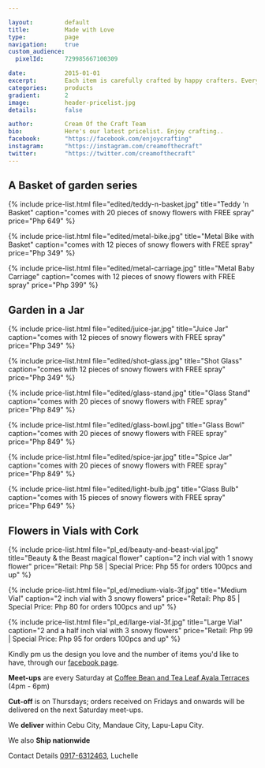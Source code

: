 ```yaml
---

layout:			default
title:  		Made with Love
type:			page
navigation: 	true
custom_audience:
  pixelId:      729985667100309

date:   		2015-01-01
excerpt: 		Each item is carefully crafted by happy crafters. Every detail comes from an explosion of an idea and settled in on a polished piece of art. We go beyond the flowers, we are all in for the craftsmanship.
categories:		products
gradient: 		2
image: 			header-pricelist.jpg
details:		false

author: 		Cream Of the Craft Team
bio: 			Here's our latest pricelist. Enjoy crafting..
facebook: 		"https://facebook.com/enjoycrafting"
instagram: 		"https://instagram.com/creamofthecraft"
twitter: 		"https://twitter.com/creamofthecraft"
---
```


## A Basket of garden series
{% include price-list.html file="edited/teddy-n-basket.jpg" title="Teddy 'n Basket" caption="comes with 20 pieces of snowy flowers with FREE spray" price="Php 649" %}

{% include price-list.html file="edited/metal-bike.jpg" title="Metal Bike with Basket" caption="comes with 12 pieces of snowy flowers with FREE spray" price="Php 349" %}

{% include price-list.html file="edited/metal-carriage.jpg" title="Metal Baby Carriage" caption="comes with 12 pieces of snowy flowers with FREE spray" price="Php 399" %}

## Garden in a Jar
{% include price-list.html file="edited/juice-jar.jpg" title="Juice Jar" caption="comes with 12 pieces of snowy flowers with FREE spray" price="Php 349" %}

{% include price-list.html file="edited/shot-glass.jpg" title="Shot Glass" caption="comes with 12 pieces of snowy flowers with FREE spray" price="Php 349" %}

{% include price-list.html file="edited/glass-stand.jpg" title="Glass Stand" caption="comes with 20 pieces of snowy flowers with FREE spray" price="Php 849" %}

{% include price-list.html file="edited/glass-bowl.jpg" title="Glass Bowl" caption="comes with 20 pieces of snowy flowers with FREE spray" price="Php 849" %}

{% include price-list.html file="edited/spice-jar.jpg" title="Spice Jar" caption="comes with 20 pieces of snowy flowers with FREE spray" price="Php 849" %}

{% include price-list.html file="edited/light-bulb.jpg" title="Glass Bulb" caption="comes with 15 pieces of snowy flowers with FREE spray" price="Php 649" %}

## Flowers in Vials with Cork
{% include price-list.html file="pl_ed/beauty-and-beast-vial.jpg" title="Beauty & the Beast magical flower" caption="2 inch vial with 1 snowy flower" price="Retail: Php 58 | Special Price: Php 55 for orders 100pcs and up" %}

{% include price-list.html file="pl_ed/medium-vials-3f.jpg" title="Medium Vial" caption="2 inch vial with 3 snowy flowers" price="Retail: Php 85 | Special Price: Php 80 for orders 100pcs and up" %}

{% include price-list.html file="pl_ed/large-vial-3f.jpg" title="Large Vial" caption="2 and a half inch vial with 3 snowy flowers" price="Retail: Php 99 | Special Price: Php 95 for orders 100pcs and up" %}


Kindly pm us the design you love and the number of items you'd like to have, through our [facebook page][fb].

**Meet-ups** are every Saturday at [Coffee Bean and Tea Leaf Ayala Terraces][cbtl] (4pm - 6pm)

**Cut-off** is on Thursdays; orders received on Fridays and onwards will be delivered on the next Saturday meet-ups.

We **deliver** within Cebu City, Mandaue City, Lapu-Lapu City.

We also **Ship nationwide**

Contact Details [0917-6312463][phone], Luchelle

[fb]: http://facebook.com/creamofthecraft
[cbtl]: http://goo.gl/XakD7g
[phone]: tel:+639176312463




